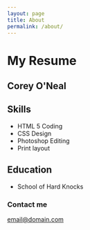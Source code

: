 ```yaml
---
layout: page
title: About
permalink: /about/
---
```


<h1> My Resume</h1>
<h2>Corey O'Neal</h2>


<h2>Skills</h2>

<ul>
  <li>HTML 5 Coding</li>
  <li>CSS Design</li>
  <li>Photoshop Editing</li>
  <li>Print layout</li>
</ul>

<h2>Education</h2>

<ul>
  <li>School of Hard Knocks</li>
</ul>

### Contact me

[email@domain.com](mailto:email@domain.com)
